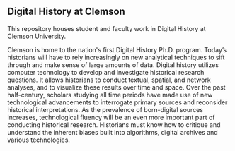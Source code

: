 ## Digital History at Clemson

This repository houses student and faculty work in Digital History at Clemson University. 

Clemson is home to the nation's first Digital History Ph.D. program. Today’s historians will have to rely increasingly on new analytical techniques to sift through and make sense of large amounts of data. Digital history utilizes computer technology to develop and investigate historical research questions. It allows historians to conduct textual, spatial, and network analyses, and to visualize these results over time and space. Over the past half-century, scholars studying all time periods have made use of new technological advancements to interrogate primary sources and reconsider historical interpretations. As the prevalence of born-digital sources increases, technological fluency will be an even more important part of conducting historical research. Historians must know how to critique and understand the inherent biases built into algorithms, digital archives and various technologies.

